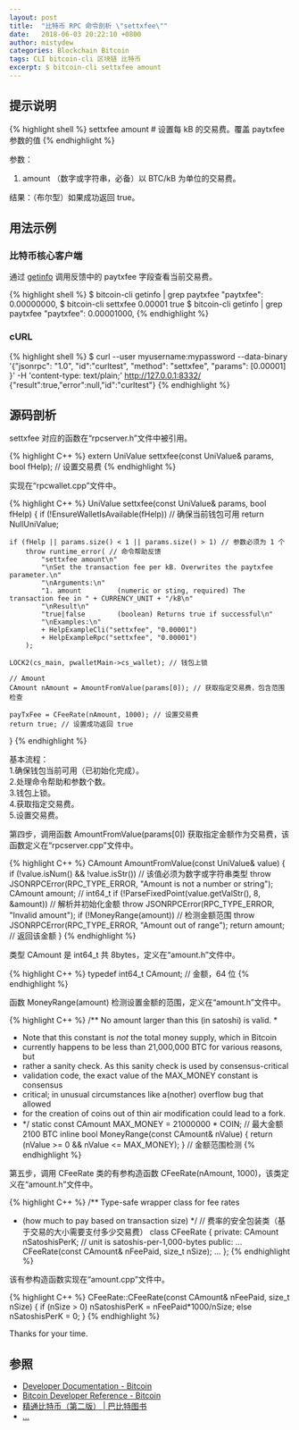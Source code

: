 ```yaml
---
layout: post
title:  "比特币 RPC 命令剖析 \"settxfee\""
date:   2018-06-03 20:22:10 +0800
author: mistydew
categories: Blockchain Bitcoin
tags: CLI bitcoin-cli 区块链 比特币
excerpt: $ bitcoin-cli settxfee amount
---
```

## 提示说明

{% highlight shell %}
settxfee amount # 设置每 kB 的交易费。覆盖 paytxfee 参数的值
{% endhighlight %}

参数：<br>
1. amount （数字或字符串，必备）以 BTC/kB 为单位的交易费。

结果：（布尔型）如果成功返回 true。

## 用法示例

### 比特币核心客户端

通过 [getinfo](/2018/05/23/bitcoin-rpc-command-getinfo) 调用反馈中的 paytxfee 字段查看当前交易费。

{% highlight shell %}
$ bitcoin-cli getinfo | grep paytxfee
  "paytxfee": 0.00000000,
$ bitcoin-cli settxfee 0.00001
true
$ bitcoin-cli getinfo | grep paytxfee
  "paytxfee": 0.00001000,
{% endhighlight %}

### cURL

{% highlight shell %}
$ curl --user myusername:mypassword --data-binary '{"jsonrpc": "1.0", "id":"curltest", "method": "settxfee", "params": [0.00001] }' -H 'content-type: text/plain;' http://127.0.0.1:8332/
{"result":true,"error":null,"id":"curltest"}
{% endhighlight %}

## 源码剖析
settxfee 对应的函数在“rpcserver.h”文件中被引用。

{% highlight C++ %}
extern UniValue settxfee(const UniValue& params, bool fHelp); // 设置交易费
{% endhighlight %}

实现在“rpcwallet.cpp”文件中。

{% highlight C++ %}
UniValue settxfee(const UniValue& params, bool fHelp)
{
    if (!EnsureWalletIsAvailable(fHelp)) // 确保当前钱包可用
        return NullUniValue;
    
    if (fHelp || params.size() < 1 || params.size() > 1) // 参数必须为 1 个
        throw runtime_error( // 命令帮助反馈
            "settxfee amount\n"
            "\nSet the transaction fee per kB. Overwrites the paytxfee parameter.\n"
            "\nArguments:\n"
            "1. amount         (numeric or sting, required) The transaction fee in " + CURRENCY_UNIT + "/kB\n"
            "\nResult\n"
            "true|false        (boolean) Returns true if successful\n"
            "\nExamples:\n"
            + HelpExampleCli("settxfee", "0.00001")
            + HelpExampleRpc("settxfee", "0.00001")
        );

    LOCK2(cs_main, pwalletMain->cs_wallet); // 钱包上锁

    // Amount
    CAmount nAmount = AmountFromValue(params[0]); // 获取指定交易费，包含范围检查

    payTxFee = CFeeRate(nAmount, 1000); // 设置交易费
    return true; // 设置成功返回 true
}
{% endhighlight %}

基本流程：<br>
1.确保钱包当前可用（已初始化完成）。<br>
2.处理命令帮助和参数个数。<br>
3.钱包上锁。<br>
4.获取指定交易费。<br>
5.设置交易费。

第四步，调用函数 AmountFromValue(params[0]) 获取指定金额作为交易费，该函数定义在“rpcserver.cpp”文件中。

{% highlight C++ %}
CAmount AmountFromValue(const UniValue& value)
{
    if (!value.isNum() && !value.isStr()) // 该值必须为数字或字符串类型
        throw JSONRPCError(RPC_TYPE_ERROR, "Amount is not a number or string");
    CAmount amount; // int64_t
    if (!ParseFixedPoint(value.getValStr(), 8, &amount)) // 解析并初始化金额
        throw JSONRPCError(RPC_TYPE_ERROR, "Invalid amount");
    if (!MoneyRange(amount)) // 检测金额范围
        throw JSONRPCError(RPC_TYPE_ERROR, "Amount out of range");
    return amount; // 返回该金额
}
{% endhighlight %}

类型 CAmount 是 int64_t 共 8bytes，定义在“amount.h”文件中。

{% highlight C++ %}
typedef int64_t CAmount; // 金额，64 位
{% endhighlight %}

函数 MoneyRange(amount) 检测设置金额的范围，定义在“amount.h”文件中。

{% highlight C++ %}
/** No amount larger than this (in satoshi) is valid.
 *
 * Note that this constant is *not* the total money supply, which in Bitcoin
 * currently happens to be less than 21,000,000 BTC for various reasons, but
 * rather a sanity check. As this sanity check is used by consensus-critical
 * validation code, the exact value of the MAX_MONEY constant is consensus
 * critical; in unusual circumstances like a(nother) overflow bug that allowed
 * for the creation of coins out of thin air modification could lead to a fork.
 * */
static const CAmount MAX_MONEY = 21000000 * COIN; // 最大金额 2100 BTC
inline bool MoneyRange(const CAmount& nValue) { return (nValue >= 0 && nValue <= MAX_MONEY); } // 金额范围检测
{% endhighlight %}

第五步，调用 CFeeRate 类的有参构造函数 CFeeRate(nAmount, 1000)，该类定义在“amount.h”文件中。

{% highlight C++ %}
/** Type-safe wrapper class for fee rates
 * (how much to pay based on transaction size)
 */ // 费率的安全包装类（基于交易的大小需要支付多少交易费）
class CFeeRate
{
private:
    CAmount nSatoshisPerK; // unit is satoshis-per-1,000-bytes
public:
    ...
    CFeeRate(const CAmount& nFeePaid, size_t nSize);
    ...
};
{% endhighlight %}

该有参构造函数实现在“amount.cpp”文件中。

{% highlight C++ %}
CFeeRate::CFeeRate(const CAmount& nFeePaid, size_t nSize)
{
    if (nSize > 0)
        nSatoshisPerK = nFeePaid*1000/nSize;
    else
        nSatoshisPerK = 0;
}
{% endhighlight %}

Thanks for your time.

## 参照
* [Developer Documentation - Bitcoin](https://bitcoin.org/en/developer-documentation)
* [Bitcoin Developer Reference - Bitcoin](https://bitcoin.org/en/developer-reference#settxfee)
* [精通比特币（第二版） \| 巴比特图书](http://book.8btc.com/masterbitcoin2cn)
* [...](https://github.com/mistydew/blockchain)
